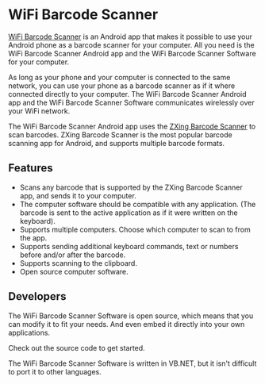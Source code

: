 WiFi Barcode Scanner
====================

[WiFi Barcode Scanner](https://play.google.com/store/apps/details?id=no.hag.android.barcodescannerforpc) is an Android app that makes it possible to use your Android phone as a barcode scanner for your computer.
All you need is the WiFi Barcode Scanner Android app and the WiFi Barcode Scanner Software for your computer.

As long as your phone and your computer is connected to the same network, you can use your phone as a barcode scanner as if it where connected directly to your computer.
The WiFi Barcode Scanner Android app and the WiFi Barcode Scanner Software communicates wirelessly over your WiFi network.

The WiFi Barcode Scanner Android app uses the [ZXing Barcode Scanner](https://play.google.com/store/apps/details?id=com.google.zxing.client.android) to scan barcodes.
ZXing Barcode Scanner is the most popular barcode scanning app for Android, and supports multiple barcode formats.


Features
--------

* Scans any barcode that is supported by the ZXing Barcode Scanner app, and sends it to your computer.
* The computer software should be compatible with any application. (The barcode is sent to the active application as if it were written on the keyboard).
* Supports multiple computers. Choose which computer to scan to from the app.
* Supports sending additional keyboard commands, text or numbers before and/or after the barcode.
* Supports scanning to the clipboard.
* Open source computer software.


Developers
----------

The WiFi Barcode Scanner Software is open source, which means that you can modify it to fit your needs.
And even embed it directly into your own applications.

Check out the source code to get started.

The WiFi Barcode Scanner Software is written in VB.NET, but it isn't difficult to port it to other languages.